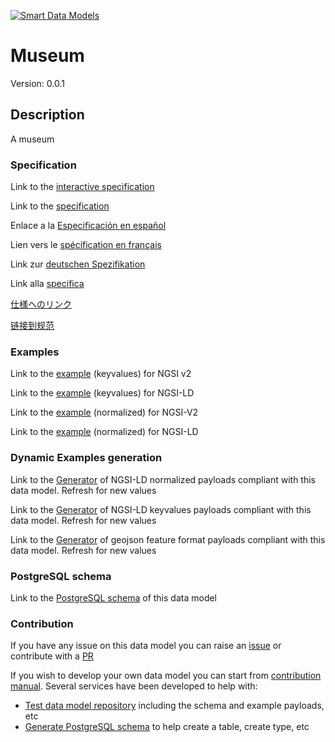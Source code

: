 [![Smart Data Models](https://smartdatamodels.org/wp-content/uploads/2022/01/SmartDataModels_logo.png "Logo")](https://smartdatamodels.org)
# Museum
Version: 0.0.1

## Description 

A museum
### Specification

Link to the [interactive specification](https://swagger.lab.fiware.org/?url=https://smart-data-models.github.io/dataModel.PointOfInterest/Museum/swagger.yaml)

Link to the [specification](https://github.com/smart-data-models/dataModel.PointOfInterest/blob/master/Museum/doc/spec.md)

Enlace a la [Especificación en español](https://github.com/smart-data-models/dataModel.PointOfInterest/blob/master/Museum/doc/spec_ES.md)

Lien vers le [spécification en français](https://github.com/smart-data-models/dataModel.PointOfInterest/blob/master/Museum/doc/spec_FR.md)

Link zur [deutschen Spezifikation](https://github.com/smart-data-models/dataModel.PointOfInterest/blob/master/Museum/doc/spec_DE.md)

Link alla [specifica](https://github.com/smart-data-models/dataModel.PointOfInterest/blob/master/Museum/doc/spec_IT.md)

[仕様へのリンク](https://github.com/smart-data-models/dataModel.PointOfInterest/blob/master/Museum/doc/spec_JA.md)

[链接到规范](https://github.com/smart-data-models/dataModel.PointOfInterest/blob/master/Museum/doc/spec_ZH.md)
### Examples

Link to the [example](https://smart-data-models.github.io/dataModel.PointOfInterest/Museum/examples/example.json) (keyvalues) for NGSI v2

Link to the [example](https://smart-data-models.github.io/dataModel.PointOfInterest/Museum/examples/example.jsonld) (keyvalues) for NGSI-LD

Link to the [example](https://smart-data-models.github.io/dataModel.PointOfInterest/Museum/examples/example-normalized.json) (normalized) for NGSI-V2

Link to the [example](https://smart-data-models.github.io/dataModel.PointOfInterest/Museum/examples/example-normalized.jsonld) (normalized) for NGSI-LD
### Dynamic Examples generation

Link to the [Generator](https://smartdatamodels.org/extra/ngsi-ld_generator.php?schemaUrl=https://raw.githubusercontent.com/smart-data-models/dataModel.PointOfInterest/master/Museum/schema.json&email=info@smartdatamodels.org) of NGSI-LD normalized payloads compliant with this data model. Refresh for new values

Link to the [Generator](https://smartdatamodels.org/extra/ngsi-ld_generator_keyvalues.php?schemaUrl=https://raw.githubusercontent.com/smart-data-models/dataModel.PointOfInterest/master/Museum/schema.json&email=info@smartdatamodels.org) of NGSI-LD keyvalues payloads compliant with this data model. Refresh for new values

Link to the [Generator](https://smartdatamodels.org/extra/geojson_features_generator.php?schemaUrl=https://raw.githubusercontent.com/smart-data-models/dataModel.PointOfInterest/master/Museum/schema.json&email=info@smartdatamodels.org) of geojson feature format payloads compliant with this data model. Refresh for new values
### PostgreSQL schema

Link to the [PostgreSQL schema](https://github.com/smart-data-models/dataModel.PointOfInterest/blob/master/Museum/schema.sql) of this data model
### Contribution

 If you have any issue on this data model you can raise an [issue](https://github.com/smart-data-models/dataModel.PointOfInterest/issues)  or contribute with a [PR](https://github.com/smart-data-models/dataModel.PointOfInterest/pulls)

 If you wish to develop your own data model you can start from [contribution manual](https://bit.ly/contribution_manual). Several services have been developed to help with: 
 - [Test data model repository](https://smartdatamodels.org/index.php/data-models-contribution-api/) including the schema and example payloads, etc
 - [Generate PostgreSQL schema](https://smartdatamodels.org/index.php/sql-service/) to help create a table, create type, etc